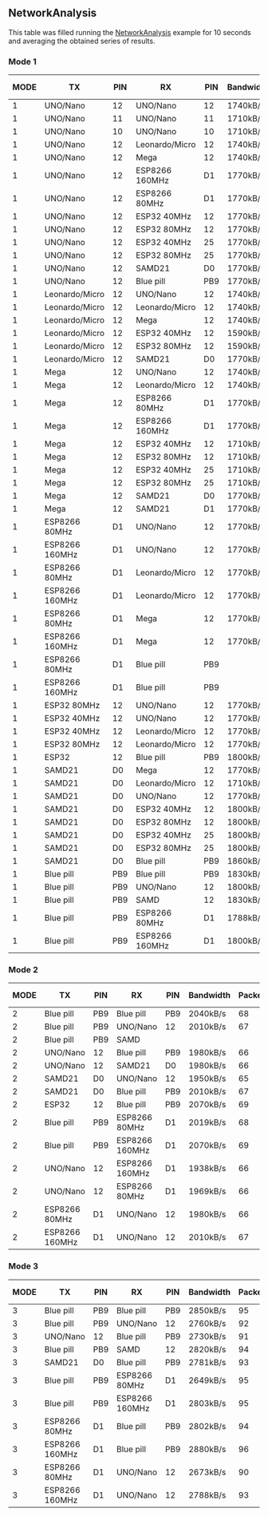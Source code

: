 ## NetworkAnalysis
This table was filled running the [NetworkAnalysis](../../../../examples/ARDUINO/Local/SoftwareBitBang/NetworkAnalysis) example for 10 seconds and averaging the obtained series of results.

### Mode 1

| MODE | TX             | PIN | RX             | PIN | Bandwidth | Packets/s | Success rate |
|------|----------------|-----|----------------|-----|-----------|-----------|--------------|
| 1    | UNO/Nano       | 12  | UNO/Nano       | 12  | 1740kB/s  | 58        | 100%         |
| 1    | UNO/Nano       | 11  | UNO/Nano       | 11  | 1710kB/s  | 57        | 100%         |
| 1    | UNO/Nano       | 10  | UNO/Nano       | 10  | 1710kB/s  | 57        | 100%         |
| 1    | UNO/Nano       | 12  | Leonardo/Micro | 12  | 1740kB/s  | 58        | 100%         |
| 1    | UNO/Nano       | 12  | Mega           | 12  | 1740kB/s  | 58        | 100%         |
| 1    | UNO/Nano       | 12  | ESP8266 160MHz | D1  | 1770kB/s  | 59        | 100%         |
| 1    | UNO/Nano       | 12  | ESP8266 80MHz  | D1  | 1770kB/s  | 59        | 100%         |
| 1    | UNO/Nano       | 12  | ESP32 40MHz    | 12  | 1770kB/s  | 59        | 100%         |
| 1    | UNO/Nano       | 12  | ESP32 80MHz    | 12  | 1770kB/s  | 59        | 100%         |
| 1    | UNO/Nano       | 12  | ESP32 40MHz    | 25  | 1770kB/s  | 59        | 100%         |
| 1    | UNO/Nano       | 12  | ESP32 80MHz    | 25  | 1770kB/s  | 59        | 100%         |
| 1    | UNO/Nano       | 12  | SAMD21         | D0  | 1770kB/s  | 59        | 100%         |
| 1    | UNO/Nano       | 12  | Blue pill      | PB9 | 1770kB/s  | 59        | 100%         |
| 1    | Leonardo/Micro | 12  | UNO/Nano       | 12  | 1740kB/s  | 58        | 100%         |
| 1    | Leonardo/Micro | 12  | Leonardo/Micro | 12  | 1740kB/s  | 58        | 99.998%      |
| 1    | Leonardo/Micro | 12  | Mega           | 12  | 1740kB/s  | 58        | 100%         |
| 1    | Leonardo/Micro | 12  | ESP32 40MHz    | 12  | 1590kB/s  | 53        | 88.68%       |
| 1    | Leonardo/Micro | 12  | ESP32 80MHz    | 12  | 1590kB/s  | 53        | 88.68%       |
| 1    | Leonardo/Micro | 12  | SAMD21         | D0  | 1770kB/s  | 59        | 100%         |
| 1    | Mega           | 12  | UNO/Nano       | 12  | 1740kB/s  | 58        | 100%         |
| 1    | Mega           | 12  | Leonardo/Micro | 12  | 1740kB/s  | 58        | 100%         |
| 1    | Mega           | 12  | ESP8266 80MHz  | D1  | 1770kB/s  | 59        | 99.9%        |
| 1    | Mega           | 12  | ESP8266 160MHz | D1  | 1770kB/s  | 59        | 99.9%        |
| 1    | Mega           | 12  | ESP32 40MHz    | 12  | 1710kB/s  | 57        | 96.49%       |
| 1    | Mega           | 12  | ESP32 80MHz    | 12  | 1710kB/s  | 57        | 96.49%       |
| 1    | Mega           | 12  | ESP32 40MHz    | 25  | 1710kB/s  | 57        | 96.49%       |
| 1    | Mega           | 12  | ESP32 80MHz    | 25  | 1710kB/s  | 57        | 96.49%       |
| 1    | Mega           | 12  | SAMD21         | D0  | 1770kB/s  | 59        | 100%         |
| 1    | Mega           | 12  | SAMD21         | D1  | 1770kB/s  | 59        | 100%         |
| 1    | ESP8266 80MHz  | D1  | UNO/Nano       | 12  | 1770kB/s  | 59        | 100%         |
| 1    | ESP8266 160MHz | D1  | UNO/Nano       | 12  | 1770kB/s  | 59        | 100%         |
| 1    | ESP8266 80MHz  | D1  | Leonardo/Micro | 12  | 1770kB/s  | 59        | 100%         |
| 1    | ESP8266 160MHz | D1  | Leonardo/Micro | 12  | 1770kB/s  | 59        | 100%         |
| 1    | ESP8266 80MHz  | D1  | Mega           | 12  | 1770kB/s  | 59        | 100%         |
| 1    | ESP8266 160MHz | D1  | Mega           | 12  | 1770kB/s  | 59        | 100%         |
| 1    | ESP8266 80MHz  | D1  | Blue pill      | PB9 |           |           |              |
| 1    | ESP8266 160MHz | D1  | Blue pill      | PB9 |           |           |              |
| 1    | ESP32 80MHz    | 12  | UNO/Nano       | 12  | 1770kB/s  | 59        | 100%         |
| 1    | ESP32 40MHz    | 12  | UNO/Nano       | 12  | 1770kB/s  | 59        | 100%         |
| 1    | ESP32 40MHz    | 12  | Leonardo/Micro | 12  | 1770kB/s  | 59        | 100%         |
| 1    | ESP32 80MHz    | 12  | Leonardo/Micro | 12  | 1770kB/s  | 59        | 100%         |
| 1    | ESP32          | 12  | Blue pill      | PB9 | 1800kB/s  | 60        | 100%         |
| 1    | SAMD21         | D0  | Mega           | 12  | 1770kB/s  | 59        | 100%         |
| 1    | SAMD21         | D0  | Leonardo/Micro | 12  | 1710kB/s  | 57        | 100%         |
| 1    | SAMD21         | D0  | UNO/Nano       | 12  | 1770kB/s  | 59        | 100%         |
| 1    | SAMD21         | D0  | ESP32 40MHz    | 12  | 1800kB/s  | 60        | 100%         |
| 1    | SAMD21         | D0  | ESP32 80MHz    | 12  | 1800kB/s  | 60        | 100%         |
| 1    | SAMD21         | D0  | ESP32 40MHz    | 25  | 1800kB/s  | 60        | 100%         |
| 1    | SAMD21         | D0  | ESP32 80MHz    | 25  | 1800kB/s  | 60        | 100%         |
| 1    | SAMD21         | D0  | Blue pill      | PB9 | 1860kB/s  | 61        | 100%         |
| 1    | Blue pill      | PB9 | Blue pill      | PB9 | 1830kB/s  | 61        | 100%         |
| 1    | Blue pill      | PB9 | UNO/Nano       | 12  | 1800kB/s  | 60        | 100%         |
| 1    | Blue pill      | PB9 | SAMD           | 12  | 1830kB/s  | 61        | 100%         |
| 1    | Blue pill      | PB9 | ESP8266 80MHz  | D1  | 1788kB/s  | 60        | 99.33%       |
| 1    | Blue pill      | PB9 | ESP8266 160MHz | D1  | 1800kB/s  | 60        | 100%         |

### Mode 2

| MODE | TX             | PIN | RX             | PIN | Bandwidth | Packets/s | Success rate |
|------|----------------|-----|----------------|-----|-----------|-----------|--------------|
| 2    | Blue pill      | PB9 | Blue pill      | PB9 | 2040kB/s  | 68        | 100%         |
| 2    | Blue pill      | PB9 | UNO/Nano       | 12  | 2010kB/s  | 67        | 100%         |
| 2    | Blue pill      | PB9 | SAMD           |     |           |           |              |
| 2    | UNO/Nano       | 12  | Blue pill      | PB9 | 1980kB/s  | 66        | 100%         |
| 2    | UNO/Nano       | 12  | SAMD21         | D0  | 1980kB/s  | 66        | 100%         |
| 2    | SAMD21         | D0  | UNO/Nano       | 12  | 1950kB/s  | 65        | 100%         |
| 2    | SAMD21         | D0  | Blue pill      | PB9 | 2010kB/s  | 67        | 100%         |
| 2    | ESP32          | 12  | Blue pill      | PB9 | 2070kB/s  | 69        | 100%         |
| 2    | Blue pill      | PB9 | ESP8266 80MHz  | D1  | 2019kB/s  | 68        | 99.77%       |
| 2    | Blue pill      | PB9 | ESP8266 160MHz | D1  | 2070kB/s  | 69        | 100%         |
| 2    | UNO/Nano       | 12  | ESP8266 160MHz | D1  | 1938kB/s  | 66        | 97.8%        |
| 2    | UNO/Nano       | 12  | ESP8266 80MHz  | D1  | 1969kB/s  | 66        | 98.93%       |
| 2    | ESP8266 80MHz  | D1  | UNO/Nano       | 12  | 1980kB/s  | 66        | 100%         |
| 2    | ESP8266 160MHz | D1  | UNO/Nano       | 12  | 2010kB/s  | 67        | 100%         |

### Mode 3

| MODE | TX             | PIN | RX             | PIN | Bandwidth | Packets/s | Success rate |
|------|----------------|-----|----------------|-----|-----------|-----------|--------------|
| 3    | Blue pill      | PB9 | Blue pill      | PB9 | 2850kB/s  | 95        | 100%         |
| 3    | Blue pill      | PB9 | UNO/Nano       | 12  | 2760kB/s  | 92        | 100%         |
| 3    | UNO/Nano       | 12  | Blue pill      | PB9 | 2730kB/s  | 91        | 100%         |
| 3    | Blue pill      | PB9 | SAMD           | 12  | 2820kB/s  | 94        | 100%         |
| 3    | SAMD21         | D0  | Blue pill      | PB9 | 2781kB/s  | 93        | 99.78%       |
| 3    | Blue pill      | PB9 | ESP8266 80MHz  | D1  | 2649kB/s  | 95        | 93%          |
| 3    | Blue pill      | PB9 | ESP8266 160MHz | D1  | 2803kB/s  | 95        | 98.36%       |
| 3    | ESP8266 80MHz  | D1  | Blue pill      | PB9 | 2802kB/s  | 94        | 99.36%       |
| 3    | ESP8266 160MHz | D1  | Blue pill      | PB9 | 2880kB/s  | 96        | 100%         |
| 3    | ESP8266 80MHz  | D1  | UNO/Nano       | 12  | 2673kB/s  | 90        | 99%          |
| 3    | ESP8266 160MHz | D1  | UNO/Nano       | 12  | 2788kB/s  | 93        | 99.94%       |
